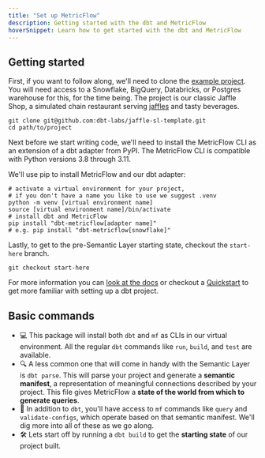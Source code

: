 ```yaml
---
title: "Set up MetricFlow"
description: Getting started with the dbt and MetricFlow
hoverSnippet: Learn how to get started with the dbt and MetricFlow
---
```


## Getting started

First, if you want to follow along, we'll need to clone the [example project](https://github.com/dbt-labs/jaffle-sl-template). You will need access to a Snowflake, BigQuery, Databricks, or Postgres warehouse for this, for the time being. The project is our classic Jaffle Shop, a simulated chain restaurant serving [jaffles](https://en.wikipedia.org/wiki/Pie_iron) and tasty beverages.

```shell
git clone git@github.com:dbt-labs/jaffle-sl-template.git
cd path/to/project
```

Next before we start writing code, we'll need to install the MetricFlow CLI as an extension of a dbt adapter from PyPI. The MetricFlow CLI is compatible with Python versions 3.8 through 3.11.

We'll use pip to install MetricFlow and our dbt adapter:

```shell
# activate a virtual environment for your project,
# if you don't have a name you like to use we suggest .venv
python -m venv [virtual environment name]
source [virtual environment name]/bin/activate
# install dbt and MetricFlow
pip install "dbt-metricflow[adapter name]"
# e.g. pip install "dbt-metricflow[snowflake]"
```

Lastly, to get to the pre-Semantic Layer starting state, checkout the `start-here` branch.

```shell
git checkout start-here
```

For more information you can [look at the docs](/docs/build/metricflow-cli) or checkout a [Quickstart](https://docs.getdbt.com/quickstarts) to get more familiar with setting up a dbt project.

## Basic commands

- 💻 This package will install both `dbt` and `mf` as CLIs in our virtual environment. All the regular `dbt` commands like `run`, `build`, and `test` are available.
- 🔍 A less common one that will come in handy with the Semantic Layer is `dbt parse`. This will parse your project and generate a **semantic manifest**, a representation of meaningful connections described by your project. This file gives MetricFlow a **state of the world from which to generate queries**.
- 🧰 In addition to `dbt`, you'll have access to `mf` commands like `query` and `validate-configs`, which operate based on that semantic manifest. We'll dig more into all of these as we go along.
- 🛠️ Lets start off by running a `dbt build` to get the **starting state** of our project built.
